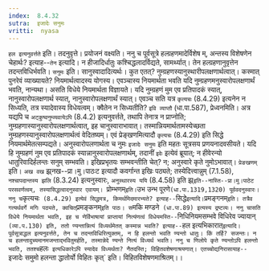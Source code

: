 ```yaml
---
index:  8.4.32
sutra:  इजादेः सनुमः
vritti:  nyasa
---
```


`हल इत्यनुवर्त्तते` इति। तदनुवृत्ते। प्रयोजनं वक्ष्यति। ननु च पूर्वसूत्रे हल्ग्रहणमादेर्विशेष म्, अन्तस्य विशेषणेन चेहार्थः? इत्याह--`तेन` इत्यादि। न हीजादिर्धातुः कश्चिद्धलादर्विद्यते, सामर्थ्यात्। तेन हल्ग्रहणानुवृत्तेन तदन्तविधिर्भवति। `सनुमः` इति। सानुस्वादादित्यर्थः। कुत एतत्? नुम्ग्रहणस्यानुस्थारीपलक्षणार्थत्वात्। कस्मात् पुनरेवं व्याख्यायते? नियमार्थत्वादस्य योगस्य। एवञ्चास्य नियमार्थता भवति यदि नुम्ग्रहणमनुस्वारोपलक्षणार्थं भवति, नान्यथा। असति विधेये नियमार्थता विज्ञायते। यदि नुम्ग्रहणं मुम एव प्रतिपादकं स्यात्, नानुस्वारोपलक्षणार्थ स्यात्, नानुस्वारोपलक्षणार्थं स्यात्। एवञ्च सति यत्र `कृत्यचः` (8.4.29) इत्यनेन न सिध्यति, तत्र स्यादेवास्य विधेयत्वम्। क्वैतेन न सिध्यतीति? `इवि व्याप्तौ` (धा.पा.587), प्रेध्वनमिति। अत्र यद्यपि च `अट्कुष्वनुम्व्यवायेऽपि` (8.4.2) इत्यनुवर्त्तते, तथापि तेनात्र न प्राप्नोति; नुम्ग्रहणास्यानुस्वारोपलक्षणार्थत्वात्, इह चानुस्वाराभावात्। तस्मान्नियमार्थतामस्येच्छता नुम्ग्रहणस्यानुस्वारोपलक्षणार्थत्वं वेदितष्यम्। एवं प्रेङ्खणमित्यादौ `कृत्यचः` (8.4.29) इति सिद्धे नियमार्थमेतत्सम्पद्यते। अनुस्वारोपलणार्थता च नुमः `इजादेः सनुमः` इति महतः सूत्रसय प्रणयनादवसीयते। यदि हि नुम्ग्रहणं नुम एव प्रतिपादकं स्यान्नानुस्वारोपलक्षणार्थम्, तदानीं `इवेः` इत्येवं ब्रूयात्; न हीवेरन्यो धातुरिवादिर्हलन्तः सनुम् सम्भवति। इखिप्रभृतयः सम्भवन्तीति चेत्? न; अनुस्वारे कृते नुमोऽभावात्। `प्रेङखणम्` इति। `अख वख` झ्र्नख--प्रा।मु।पाठःट इत्यादौ कवर्गान्त इखिः पठ्यते; तस्येदित्त्वान्नुम् (7.1.58), `नश्चापदान्तस्य झलि` (8.3.24) इत्यनुस्वारः, `अनुस्थारस्य ययि` (8.4.58) इति झ्र्`इति--नास्ति--प्रा।मु।पाठेट परसवर्णत्वम्, तस्यासिद्धत्वादनुस्वार एवायम्। `प्रोम्भणम्` इति। `उभ उन्भ पूरणे` (धा.पा.1319,1320) पूर्ववदनुस्वारः।
ननु च `कृत्यचः` (8.4.29) इत्येवं सिद्धमत्र, किमर्थमिदमारभ्यते? इत्याह--`सिद्धे` इत्यादि। `प्रमङ्गनम्` इति। तत्रैव गत्यर्थवर्गे मगिः पठ्यते, क्वचित् `प्रमङ्कनम्` इति पाठः। स `मकि मण्डने` (धा.पा.89) इत्यस्य द्रष्टव्यः। ननु चासति विधेये नियमार्थता भवति, इह च णेर्विभाषायां प्राप्तायां नित्यंणत्वं विधेयमस्ति--`निधिनियमसम्भवे विधिरेव ज्यायान्` (व्या.प.130) इति, ततो ण्यन्तान्नित्यं विध्यर्थमेतत् कस्मान्न भवति? इत्याह--`हल इत्यभिकारात्` इत्यादि। पूर्वसूत्राद्धल इत्यनुवर्त्तते, तेन च तदन्तविधिरित्युक्तम्, न हि हलन्तो भवति ण्यन्तो धातुः। किं तर्हि? सजन्तः। न च हलन्तादुच्यमानमजन्ताद्भवितुमर्हति, तस्मान्नेदे ण्यन्ते नित्यं विध्यर्थ भवति। ननु च णिलोपे कृते ण्यन्तोऽपि हलन्तो भवति, ततश्च `हलः` इत्यधिकारेऽपि स्यादेव विध्यर्थता? नैतदस्ति; विहितवशेषणाश्रयणात्। एतच्चोद्यनिरासायाह--`इजादेः समुमो हलन्ता द्धातोर्यो विहितः कृत्` इति। विहितविशेषणमाश्रितम्।।

